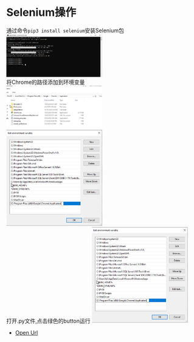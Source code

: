 # Selenium操作
通过命令```pip3 install selenium```安装Selenium包  
<img src="https://github.com/Alex-Ji/AutomateTest/raw/main/Notes/Images/Script_Selenium/1.png" width="50%">  
将Chrome的路径添加到环境变量  
<img src="https://github.com/Alex-Ji/AutomateTest/raw/main/Notes/Images/Script_Selenium/3.png" width="50%">  
<img src="https://github.com/Alex-Ji/AutomateTest/raw/main/Notes/Images/Script_Selenium/2.png" width="50%">  
打开.py文件,点击绿色的button运行
<img src="https://github.com/Alex-Ji/AutomateTest/raw/main/Notes/Images/Script_Selenium/2.png" width="50%">  

* [Open Url](https://github.com/Alex-Ji/AutomateTest/blob/main/Scripts/Selenium/Selenium_openURL.py)  
